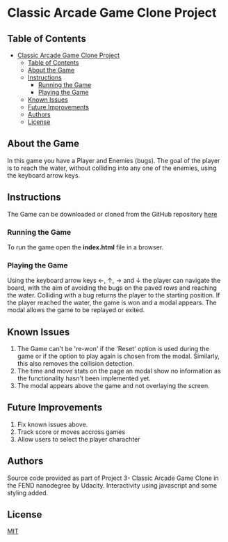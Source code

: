 # Classic Arcade Game Clone Project

## Table of Contents
- [Classic Arcade Game Clone Project](#classic-arcade-game-clone-project)
  - [Table of Contents](#table-of-contents)
  - [About the Game](#about-the-game)
  - [Instructions](#instructions)
    - [Running the Game](#running-the-game)
    - [Playing the Game](#playing-the-game)
  - [Known Issues](#known-issues)
  - [Future Improvements](#future-improvements)
  - [Authors](#authors)
  - [License](#license)

## About the Game

In this game you have a Player and Enemies (bugs). The goal of the player is to reach the water, without colliding into any one of the enemies, using the keyboard arrow keys.

## Instructions

The Game can be downloaded or cloned from the GitHub repository [here](https://github.com/moltengraffiti/frontend-nanodegree-arcade-game)

### Running the Game

To run the game open the **index.html** file in a browser.

### Playing the Game

Using the keyboard arrow keys &larr;, &uarr;, &rarr; and &darr; the player can navigate the board, with the aim of avoiding the bugs on the paved rows and reaching the water. Colliding with a bug returns the player to the starting position. If the player reached the water, the game is won and a modal appears. The modal allows the game to be replayed or exited.

## Known Issues

1. The Game can't be 're-won' if the 'Reset' option is used during the game or if the option to play again is chosen from the modal. Similarly, this also removes the collision detection.
2. The time and move stats on the page an modal show no information as the functionality hasn't been implemented yet.
3. The modal appears above the game and not overlaying the screen.


## Future Improvements

1. Fix known issues above.
2. Track score or moves accross games
3. Allow users to select the player charachter

## Authors

Source code provided as part of Project 3- Classic Arcade Game Clone in the FEND nanodegree by Udacity. Interactivity using javascript and some styling added.

## License

[MIT](https://choosealicense.com/licenses/mit/)
